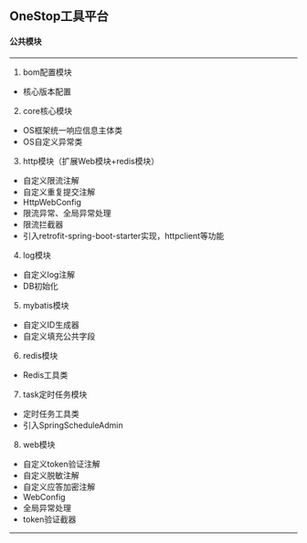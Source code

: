 ## OneStop工具平台
#### 公共模块

---

1. bom配置模块
- 核心版本配置
2. core核心模块
- OS框架统一响应信息主体类
- OS自定义异常类
3. http模块（扩展Web模块+redis模块）
- 自定义限流注解
- 自定义重复提交注解
- HttpWebConfig
- 限流异常、全局异常处理
- 限流拦截器
- 引入retrofit-spring-boot-starter实现，httpclient等功能
4. log模块
- 自定义log注解
- DB初始化
5. mybatis模块
- 自定义ID生成器
- 自定义填充公共字段
6. redis模块
- Redis工具类
7. task定时任务模块
- 定时任务工具类
- 引入SpringScheduleAdmin
8. web模块
- 自定义token验证注解
- 自定义脱敏注解
- 自定义应答加密注解
- WebConfig
- 全局异常处理
- token验证截器

---